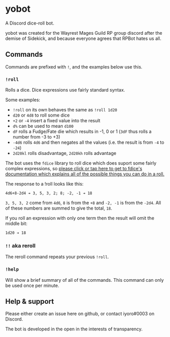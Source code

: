 # yobot

A Discord dice-roll bot.

yobot was created for the Wayrest Mages Guild RP group discord after the demise of Sidekick, and because everyone agrees
that RPBot hates us all.

## Commands

Commands are prefixed with `!`, and the examples below use this.

### `!roll`

Rolls a dice. Dice expressions use fairly standard syntax.

Some examples:

* `!roll` on its own behaves the same as `!roll 1d20`
* `d20` or `4d8` to roll some dice
*  `+2` or `-4` insert a fixed value into the result
* `d%` can be used to mean `d100`
* `dF` rolls a Fudge/Fate die which results in -1, 0 or 1 (`3dF` thus rolls a number from -3 to +3)
* `-4d6` rolls `4d6` and then negates all the values (i.e. the result is from `-4` to `-24`)
* `2d20kl` rolls disadvantage, `2d20kh` rolls advantage

The bot uses the `fdice` library to roll dice which does suport some fairly complex expressions, so [please click or tap here to get to fdice's documentation which explains all of the possible things you can do in a roll.](https://github.com/iyoro/fdice#dice-notation)

The response to a !roll looks like this:

```
4d6+8-2d4 ➔ 3, 5, 3, 2; 8; -2, -1 ➔ 18
```

`3, 5, 3, 2` come from `4d6`, `8` is from the `+8` and `-2, -1` is from the `-2d4`. All of these numbers are summed to give the total, `18`.

If you roll an expression with only one term then the result will omit the middle bit:

```
1d20 ➔ 18
```

### `!!` aka reroll

The reroll command repeats your previous `!roll`.

### `!help`

Will show a brief summary of all of the commands. This command can only be used once per minute.

## Help & support

Please either create an issue here on github, or contact iyoro#0003 on Discord.

The bot is developed in the open in the interests of transparency.
